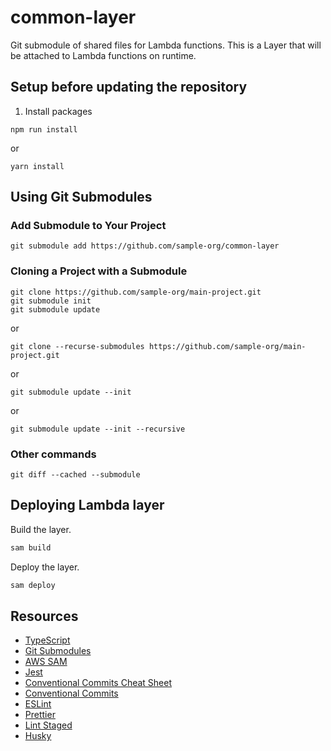 # common-layer

Git submodule of shared files for Lambda functions. This is a Layer that will be attached to Lambda functions on runtime.

## Setup before updating the repository

1. Install packages

```
npm run install
```

or

```
yarn install
```

## Using Git Submodules

### Add Submodule to Your Project

```
git submodule add https://github.com/sample-org/common-layer
```

### Cloning a Project with a Submodule

```
git clone https://github.com/sample-org/main-project.git
git submodule init
git submodule update
```

or

```
git clone --recurse-submodules https://github.com/sample-org/main-project.git
```

or

```
git submodule update --init
```

or

```
git submodule update --init --recursive
```

### Other commands

```
git diff --cached --submodule
```

## Deploying Lambda layer

Build the layer.

```bash
sam build
```

Deploy the layer.

```bash
sam deploy
```

## Resources

-   [TypeScript](https://www.typescriptlang.org/)
-   [Git Submodules](https://git-scm.com/book/en/v2/Git-Tools-Submodules)
-   [AWS SAM](https://docs.aws.amazon.com/serverless-application-model/latest/developerguide/what-is-sam.html)
-   [Jest](https://jestjs.io/docs/getting-started)
-   [Conventional Commits Cheat Sheet](https://gist.github.com/Zekfad/f51cb06ac76e2457f11c80ed705c95a3)
-   [Conventional Commits](https://www.conventionalcommits.org/en/v1.0.0/)
-   [ESLint](https://eslint.org/)
-   [Prettier](https://prettier.io/)
-   [Lint Staged](https://github.com/okonet/lint-staged)
-   [Husky](https://typicode.github.io/husky/#/)
